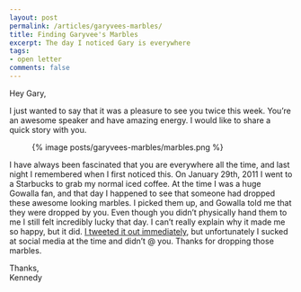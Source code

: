 ```yaml
---
layout: post
permalink: /articles/garyvees-marbles/
title: Finding Garyvee's Marbles
excerpt: The day I noticed Gary is everywhere
tags:
- open letter
comments: false
---
```


<p>Hey Gary,</p>

<p>I just wanted to say that it was a pleasure to see you twice this week. You’re an awesome speaker and have amazing energy. I would like to share a quick story with you.</p>

<figure class="center">
{% image posts/garyvees-marbles/marbles.png %}
</figure>

<p>I have always been fascinated that you are everywhere all the time, and last night I remembered when I first noticed this. On January 29th, 2011 I went to a Starbucks to grab my normal iced coffee. At the time I was a huge Gowalla fan, and that day I happened to see that someone had dropped these awesome looking marbles. I picked them up, and Gowalla told me that they were dropped by you. Even though you didn’t physically hand them to me I still felt incredibly lucky that day. I can’t really explain why it made me so happy, but it did. <a href="https://twitter.com/KennedysGarage/statuses/31532205578653696">I tweeted it out immediately</a>, but unfortunately I sucked at social media at the time and didn’t @ you. Thanks for dropping those marbles.</p>

<p>Thanks,<br/>
Kennedy</p>
